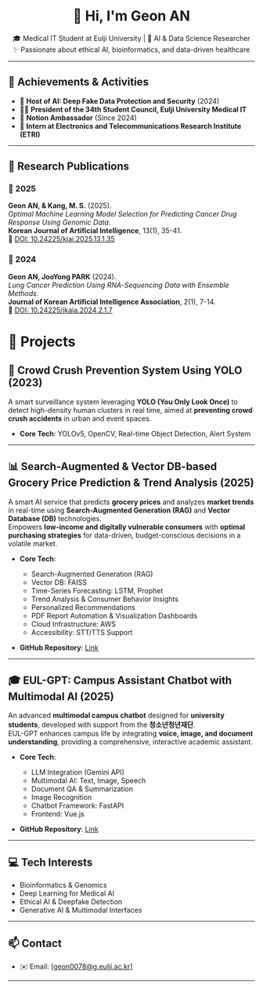 <h1 align="center">👋 Hi, I'm Geon AN</h1>

<p align="center">
  🎓 Medical IT Student at Eulji University | 🧠 AI & Data Science Researcher <br>
  ✨ Passionate about ethical AI, bioinformatics, and data-driven healthcare
</p>

---

## 🏅 Achievements & Activities

- 🧠 **Host of AI: Deep Fake Data Protection and Security** (2024)
- 🧑‍💼 **President of the 34th Student Council, Eulji University Medical IT**
- 📝 **Notion Ambassador** (Since 2024)
- 🏢 **Intern at Electronics and Telecommunications Research Institute (ETRI)**

---

## 🧪 Research Publications

### 📄 2025  
**Geon AN, & Kang, M. S.** (2025).  
_Optimal Machine Learning Model Selection for Predicting Cancer Drug Response Using Genomic Data._  
**Korean Journal of Artificial Intelligence**, 13(1), 35-41.  
🔗 [DOI: 10.24225/kjai.2025.13.1.35](https://doi.org/10.24225/kjai.2025.13.1.35)

### 📄 2024  
**Geon AN, JooYong PARK** (2024).  
_Lung Cancer Prediction Using RNA-Sequencing Data with Ensemble Methods._  
**Journal of Korean Artificial Intelligence Association**, 2(1), 7-14.  
🔗 [DOI: 10.24225/jkaia.2024.2.1.7](https://doi.org/10.24225/jkaia.2024.2.1.7)


# 🚀 Projects

## 🧍 Crowd Crush Prevention System Using YOLO (2023)
A smart surveillance system leveraging **YOLO (You Only Look Once)** to detect high-density human clusters in real time, aimed at **preventing crowd crush accidents** in urban and event spaces.

- **Core Tech**: YOLOv5, OpenCV, Real-time Object Detection, Alert System
  
---

## 📊 Search-Augmented & Vector DB-based Grocery Price Prediction & Trend Analysis (2025)
A smart AI service that predicts **grocery prices** and analyzes **market trends** in real-time using **Search-Augmented Generation (RAG)** and **Vector Database (DB)** technologies.  
Empowers **low-income and digitally vulnerable consumers** with **optimal purchasing strategies** for data-driven, budget-conscious decisions in a volatile market.

- **Core Tech**:
  - Search-Augmented Generation (RAG)
  - Vector DB: FAISS 
  - Time-Series Forecasting: LSTM, Prophet
  - Trend Analysis & Consumer Behavior Insights
  - Personalized Recommendations
  - PDF Report Automation & Visualization Dashboards
  - Cloud Infrastructure: AWS
  - Accessibility: STT/TTS Support

- **GitHub Repository**: [Link](https://github.com/hanium-vector-db)

---

## 🎓 EUL-GPT: Campus Assistant Chatbot with Multimodal AI (2025)
An advanced **multimodal campus chatbot** designed for **university students**, developed with support from the **청소년청년재단**.  
EUL-GPT enhances campus life by integrating **voice, image, and document understanding**, providing a comprehensive, interactive academic assistant.

- **Core Tech**:
  - LLM Integration (Gemini API)
  - Multimodal AI: Text, Image, Speech
  - Document QA & Summarization
  - Image Recognition
  - Chatbot Framework: FastAPI
  - Frontend: Vue.js

- **GitHub Repository**: [Link](https://github.com/eulji-GPT/eulgpt-project)



---

## 💻 Tech Interests

- Bioinformatics & Genomics  
- Deep Learning for Medical AI  
- Ethical AI & Deepfake Detection  
- Generative AI & Multimodal Interfaces  

---

## 📫 Contact

- ✉️ Email: [geon0078@g.eulji.ac.kr]
  
---
